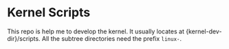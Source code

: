 # Kernel Scripts

This repo is help me to develop the kernel.
It usually locates at {kernel-dev-dir}/scripts.
All the subtree directories need the prefix `linux-`.
